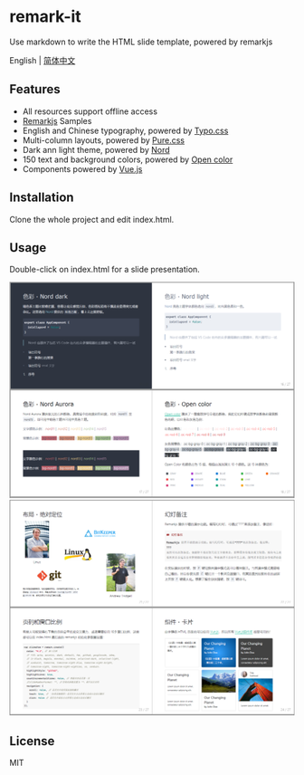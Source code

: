 # remark-it

Use markdown to write the HTML slide template, powered by remarkjs

English | [简体中文](README.md)

## Features

- All resources support offline access
- [Remarkjs](https://github.com/gnab/remark) Samples
- English and Chinese typography, powered by [Typo.css](https://github.com/sofish/typo.css)
- Multi-column layouts, powered by [Pure.css](https://github.com/pure-css/pure)
- Dark ann light theme, powered by [Nord](https://github.com/arcticicestudio/nord)
- 150 text and background colors, powered by [Open color](https://github.com/yeun/open-color)
- Components powered by [Vue.js](https://cn.vuejs.org/index.html)

## Installation

Clone the whole project and edit index.html.

## Usage

Double-click on index.html for a slide presentation.

![](/screenshots/11.png)
![](/screenshots/22.png)

## License

MIT

